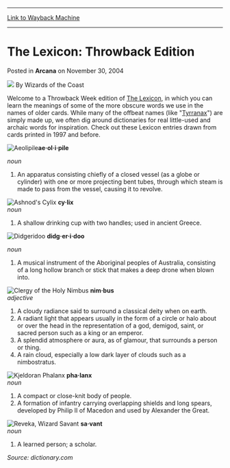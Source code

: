 
---
[Link to Wayback Machine](https://web.archive.org/web/20211021095413/https://magic.wizards.com/en/articles/archive/arcana/lexicon-throwback-edition-2004-11-30)

[_metadata_:author]:- "Wizards of the Coast"
[_metadata_:description]:- "Welcome to a Throwback Week edition of The Lexicon, in which you can learn the meanings of some of the more obscure words we use in the names of older cards. While many of the offbeat names (like `Tyrranax`) are simply made up, we often dig around dictionaries for real little-used and archaic words for inspiration. Check out these Lexicon entries drawn from cards printed in"
[_metadata_:generator]:- "Drupal 7 (http://drupal.org)"
[_metadata_:node]:- "607856"
[_metadata_:publish_date]:- "2004-11-30"
[_metadata_:source]:- "div-main-content"
[_metadata_:title]:- "The Lexicon: Throwback Edition"
[_metadata_:wayback_capture_timestamp]:- "2021-10-21 09:54:13"
[_metadata_:wayback_raw_url]:- "https://web.archive.org/web/20211021095413id_/https://magic.wizards.com/en/articles/archive/arcana/lexicon-throwback-edition-2004-11-30"
[_metadata_:wayback_url]:- "https://magic.wizards.com/en/articles/archive/arcana/lexicon-throwback-edition-2004-11-30"
---


The Lexicon: Throwback Edition
==============================



 Posted in **Arcana**
 on November 30, 2004 






![](https://media.magic.wizards.com/styles/auth_small/public/images/person/wizards_author.jpg)
By Wizards of the Coast











Welcome to a Throwback Week edition of [The Lexicon](http://archive.wizards.com/default.asp?x=mtgcom/columnarchive&column=thelexicon), in which you can learn the meanings of some of the more obscure words we use in the names of older cards. While many of the offbeat names (like "[Tyrranax](https://gatherer.wizards.com/Pages/Card/Details.aspx?name=Tyrranax)") are simply made up, we often dig around dictionaries for real little-used and archaic words for inspiration. Check out these Lexicon entries drawn from cards printed in 1997 and before. 

![Aeolipile](http://gatherer.wizards.com/Handlers/Image.ashx?type=card&name=Aeolipile)**ae·ol·i·pile**
  
*noun*
1. An apparatus consisting chiefly of a closed vessel (as a globe or cylinder) with one or more projecting bent tubes, through which steam is made to pass from the vessel, causing it to revolve.

![Ashnod's Cylix](http://gatherer.wizards.com/Handlers/Image.ashx?type=card&name=Ashnod%27s+Cylix)
**cy·lix**  
*noun*
1. A shallow drinking cup with two handles; used in ancient Greece.

![Didgeridoo](http://gatherer.wizards.com/Handlers/Image.ashx?type=card&name=Didgeridoo)
**didg·er·i·doo**
  
*noun*
1. A musical instrument of the Aboriginal peoples of Australia, consisting of a long hollow branch or stick that makes a deep drone when blown into.

![Clergy of the Holy Nimbus](http://gatherer.wizards.com/Handlers/Image.ashx?type=card&name=Clergy+of+the+Holy+Nimbus)
**nim·bus**  
*adjective*
1. A cloudy radiance said to surround a classical deity when on earth.
2. A radiant light that appears usually in the form of a circle or halo about or over the head in the representation of a god, demigod, saint, or sacred person such as a king or an emperor.
3. A splendid atmosphere or aura, as of glamour, that surrounds a person or thing.
4. A rain cloud, especially a low dark layer of clouds such as a nimbostratus.

![Kjeldoran Phalanx](http://gatherer.wizards.com/Handlers/Image.ashx?type=card&name=Kjeldoran+Phalanx)
**pha·lanx**  
*noun*
1. A compact or close-knit body of people.
2. A formation of infantry carrying overlapping shields and long spears, developed by Philip II of Macedon and used by Alexander the Great.

![Reveka, Wizard Savant](http://gatherer.wizards.com/Handlers/Image.ashx?type=card&name=Reveka%2C+Wizard+Savant)
**sa·vant**  
*noun*
1. A learned person; a scholar.

*Source: dictionary.com*






